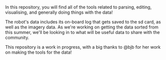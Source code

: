 In this repository, you will find all of the tools related to parsing, editing, visualising, and generally doing things with the data!

The robot's data includes its on-board log that gets saved to the sd card, as well as the imagery data. As we're working on getting the data sorted from this summer, we'll be looking in to what will be useful data to share with the community.

This repository is a work in progress, with a big thanks to @bjb for her work on making the tools for the data!

